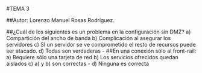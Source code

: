 #TEMA 3

##Autor: Lorenzo Manuel Rosas Rodríguez.

##¿Cuál de los siguientes es un problema en la configuración sin DMZ?
	a) Compartición del ancho de banda
	b) Complicación al asegurar los servidores
	c) SI un servidor se ve comprometido el resto de recursos puede ser atacado.
	d) Todas son verdaderas -
##En una conexión sólo al front-rail:
	a) Requiere sólo una tarjeta de red
	b) Los servicios ofrecidos quedan aislados
	c) a) y b) son correctas -
	d) Ninguna es correcta